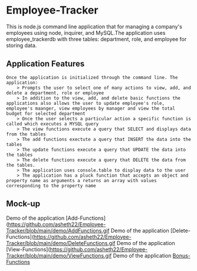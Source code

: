 # Employee-Tracker

This is node.js command line application that for managing a company's employees using node, inquirer, and MySQL.The application uses employee_trackerdb with three tables: department, role, and employee for storing data. 

## Application Features
```
Once the application is initialized through the command line. The application:
    > Prompts the user to select one of many actions to view, add, and delete a department, role or employee
    > In addition to the view, add, and delete basic functions the applications also allows the user to update employee's role, employee's maanger, view employees by manager and view the total budget for selected department
    > Once the user selects a particular action a specific function is called which executes a MYSQL query
    > The view functions execute a query that SELECT and displays data from the tables
    > The add functions exectute a query that INSERT the data into the tables
    > The update functions execute a query that UPDATE the data into the tables
    > The delete functions execute a query that DELETE the data from the tables. 
    > The application uses console.table to display data to the user
    > The application has a pluck function that accepts an object and property name as arguments a returns an array with values corresponding to the property name

```
## Mock-up

Demo of the application [Add-Functions](https://github.com/asheth22/Employee-Tracker/blob/main/demo/AddFunctions.gif
Demo of the application [Delete-Functions](https://github.com/asheth22/Employee-Tracker/blob/main/demo/DeleteFunctions.gif
Demo of the application [View-Functions](https://github.com/asheth22/Employee-Tracker/blob/main/demo/ViewFunctions.gif
Demo of the application [Bonus-Functions](https://github.com/asheth22/Employee-Tracker/blob/main/demo/BonusFunctions.gif
)

